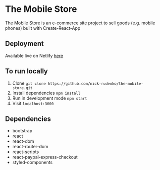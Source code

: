 # The Mobile Store

The Mobile Store is an e-commerce site project to sell goods (e.g. mobile phones) built with Create-React-App

## Deployment

Available live on Netlify [here](https://the-mobile-store.netlify.com/)

## To run locally

1. Clone `git clone https://github.com/nick-rudenko/the-mobile-store.git`
2. Install dependencies `npm install`
3. Run in development mode `npm start`
4. Visit `localhost:3000`

## Dependencies

- bootstrap
- react
- react-dom
- react-router-dom
- react-scripts
- react-paypal-express-checkout
- styled-components
